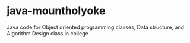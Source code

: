 # java-mountholyoke
Java code for Object oriented programming classes, Data structure, and Algorithm Design class in college
